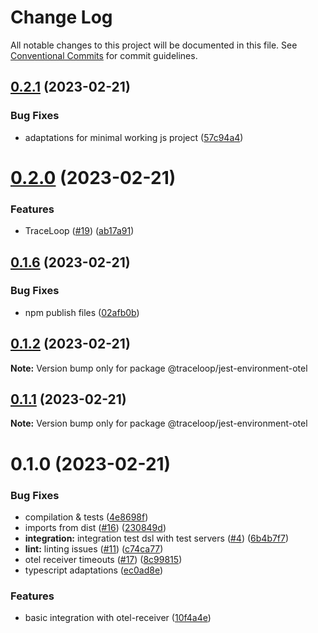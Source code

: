 # Change Log

All notable changes to this project will be documented in this file.
See [Conventional Commits](https://conventionalcommits.org) for commit guidelines.

## [0.2.1](https://github.com/traceloop/jest-opentelemetry/compare/v0.2.0...v0.2.1) (2023-02-21)

### Bug Fixes

- adaptations for minimal working js project ([57c94a4](https://github.com/traceloop/jest-opentelemetry/commit/57c94a448045ac00a1c01788a8439489a2ca6fe2))

# [0.2.0](https://github.com/traceloop/jest-opentelemetry/compare/v0.1.8...v0.2.0) (2023-02-21)

### Features

- TraceLoop ([#19](https://github.com/traceloop/jest-opentelemetry/issues/19)) ([ab17a91](https://github.com/traceloop/jest-opentelemetry/commit/ab17a91601ff8643ed99a6e2adaced491ab0743d))

## [0.1.6](https://github.com/traceloop/jest-opentelemetry/compare/v0.1.5...v0.1.6) (2023-02-21)

### Bug Fixes

- npm publish files ([02afb0b](https://github.com/traceloop/jest-opentelemetry/commit/02afb0b6f6054d3570d2160d667f05033243401d))

## [0.1.2](https://github.com/traceloop/jest-opentelemetry/compare/v0.1.1...v0.1.2) (2023-02-21)

**Note:** Version bump only for package @traceloop/jest-environment-otel

## [0.1.1](https://github.com/expect-dev/jest-opentelemetry/compare/v0.1.0...v0.1.1) (2023-02-21)

**Note:** Version bump only for package @traceloop/jest-environment-otel

# 0.1.0 (2023-02-21)

### Bug Fixes

- compilation & tests ([4e8698f](https://github.com/expect-dev/jest-opentelemetry/commit/4e8698f254bad209becf2bd260679831fb25c0a6))
- imports from dist ([#16](https://github.com/expect-dev/jest-opentelemetry/issues/16)) ([230849d](https://github.com/expect-dev/jest-opentelemetry/commit/230849d617887d53b85a012cd1878dbdfca19e7b))
- **integration:** integration test dsl with test servers ([#4](https://github.com/expect-dev/jest-opentelemetry/issues/4)) ([6b4b7f7](https://github.com/expect-dev/jest-opentelemetry/commit/6b4b7f7c43f7f450b615bf46635a817df708517e))
- **lint:** linting issues ([#11](https://github.com/expect-dev/jest-opentelemetry/issues/11)) ([c74ca77](https://github.com/expect-dev/jest-opentelemetry/commit/c74ca77896c35a8ff72500451d41cc0c53d1c8b1))
- otel receiver timeouts ([#17](https://github.com/expect-dev/jest-opentelemetry/issues/17)) ([8c99815](https://github.com/expect-dev/jest-opentelemetry/commit/8c998151a7a30c1a401aa1403587f35026d4814b))
- typescript adaptations ([ec0ad8e](https://github.com/expect-dev/jest-opentelemetry/commit/ec0ad8e40c799f70881ae7ac3b441c7f6eb6c9cd))

### Features

- basic integration with otel-receiver ([10f4a4e](https://github.com/expect-dev/jest-opentelemetry/commit/10f4a4e274079620f8461eb64b09c73e9a609077))

